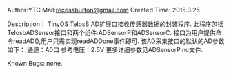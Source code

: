 Author:YTC 
Mail:recessburton@gmail.com
Created Time: 2015.3.25

Description：
	TinyOS TelosB AD扩展口接收传感器数据的封装程序.
	此程序包括TelosbADSensor接口和两个组件:ADSensorP和ADSensorC.
	接口为用户提供命令readAD(),用户只需实现readADDone事件即可.
	该AD采集接口的默认的AD参数如下：
	通道：A0口
	参考电压：2.5V
	更多详细参数见ADSensorP.nc文件.
	
Known Bugs: 
		none.

